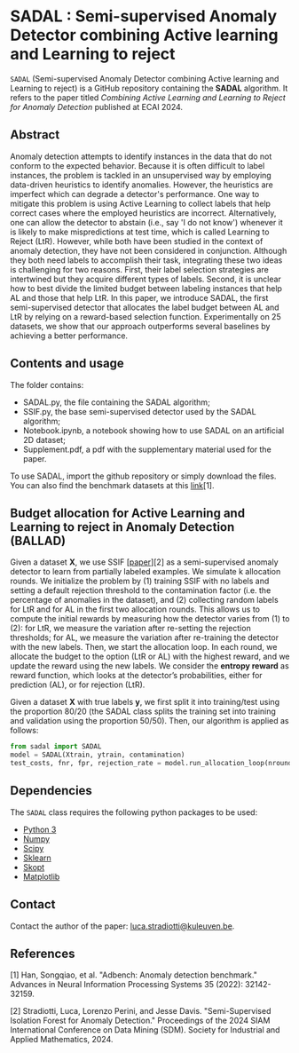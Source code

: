 # SADAL : Semi-supervised Anomaly Detector combining Active learning and Learning to reject

`SADAL` (Semi-supervised Anomaly Detector combining Active learning and Learning to reject) is a GitHub repository containing the **SADAL** algorithm.
It refers to the paper titled *Combining Active Learning and Learning to Reject for Anomaly Detection* published at ECAI 2024.



## Abstract

Anomaly detection attempts to identify instances in the data that do not conform to the expected behavior. Because it is often difficult to label instances, the problem is tackled in an unsupervised way by employing data-driven heuristics to identify anomalies. However, the heuristics are imperfect which can degrade a detector's performance. One way to mitigate this problem is using Active Learning to collect labels that help correct cases where the employed heuristics are incorrect. Alternatively, one can allow the detector to abstain (i.e., say 'I do not know') whenever it is likely to make mispredictions at test time, which is called Learning to Reject (LtR). However, while both have been studied in the context of anomaly detection, they have not been considered in conjunction. Although they both need labels to accomplish their task, integrating these two ideas is challenging for two reasons. First, their label selection strategies are intertwined but they acquire different types of labels. Second, it is unclear how to best divide the limited budget between labeling instances that help AL and those that help LtR. In this paper, we introduce SADAL, the first semi-supervised detector that allocates the label budget between AL and LtR by relying on a reward-based selection function. Experimentally on 25 datasets, we show that our approach outperforms several baselines by achieving a better performance.

## Contents and usage

The folder contains:
- SADAL.py, the file containing the SADAL algorithm;
- SSIF.py, the base semi-supervised detector used by the SADAL algorithm;
- Notebook.ipynb, a notebook showing how to use SADAL on an artificial 2D dataset;
- Supplement.pdf, a pdf with the supplementary material used for the paper.

To use SADAL, import the github repository or simply download the files. You can also find the benchmark datasets at this [link](https://github.com/Minqi824/ADBench)[1]. 


## Budget allocation for Active Learning and Learning to reject in Anomaly Detection (BALLAD)

Given a dataset **X**, we use SSIF [[paper](https://epubs.siam.org/doi/epdf/10.1137/1.9781611978032.77)][2] as a semi-supervised anomaly detector to learn from partially labeled examples. We simulate k allocation rounds. We initialize the problem by (1) training SSIF with no labels and setting a default rejection threshold to the contamination factor (i.e. the percentage of anomalies in the dataset), and (2) collecting random labels for LtR and for AL in the first two allocation rounds. This allows us to compute the initial rewards by measuring how the detector varies from (1) to (2): for LtR, we measure the variation after re-setting the rejection thresholds; for AL, we measure the variation after re-training the detector with the new labels. Then, we start the allocation loop. In each round, we allocate the budget to the option (LtR or AL) with the highest reward, and we update the reward using the new labels. We consider the **entropy reward** as reward function, which looks at the detector’s probabilities, either for prediction (AL), or for rejection (LtR).

Given a dataset **X** with true labels **y**, we first split it into training/test using the proportion 80/20 (the SADAL class splits the training set into training and validation using the proportion 50/50). Then, our algorithm is applied as follows:

```python
from sadal import SADAL
model = SADAL(Xtrain, ytrain, contamination)
test_costs, fnr, fpr, rejection_rate = model.run_allocation_loop(nrounds=10, budget=int(len(Xtrain)*0.2), Xtest, ytest)
```

## Dependencies

The `SADAL` class requires the following python packages to be used:
- [Python 3](http://www.python.org)
- [Numpy](http://www.numpy.org)
- [Scipy](http://www.scipy.org)
- [Sklearn](https://scikit-learn.org/stable/)
- [Skopt](https://scikit-optimize.github.io/stable/)
- [Matplotlib](https://matplotlib.org)


## Contact

Contact the author of the paper: [luca.stradiotti@kuleuven.be](mailto:luca.stradiotti@kuleuven.be).


## References

[1] Han, Songqiao, et al. "Adbench: Anomaly detection benchmark." Advances in Neural Information Processing Systems 35 (2022): 32142-32159.

[2] Stradiotti, Luca, Lorenzo Perini, and Jesse Davis. "Semi-Supervised Isolation Forest for Anomaly Detection." Proceedings of the 2024 SIAM International Conference on Data Mining (SDM). Society for Industrial and Applied Mathematics, 2024.
